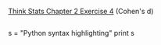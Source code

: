 [Think Stats Chapter 2 Exercise 4](http://greenteapress.com/thinkstats2/html/thinkstats2003.html#toc24) (Cohen's d)

>> ```python
s = "Python syntax highlighting"
print s
```
